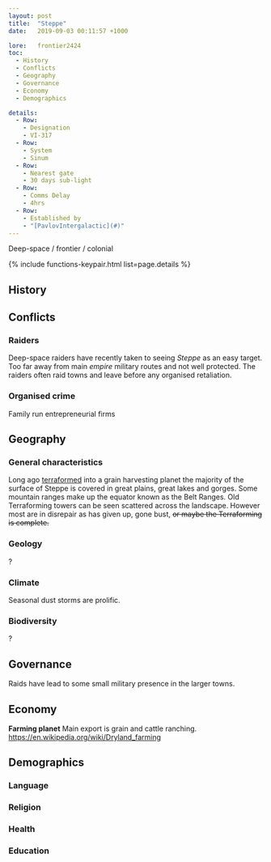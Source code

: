 ```yaml
---
layout: post
title:  "Steppe"
date:   2019-09-03 00:11:57 +1000

lore:	frontier2424
toc:
  - History
  - Conflicts
  - Geography
  - Governance
  - Economy
  - Demographics

details:
  - Row:
    - Designation
    - VI-317
  - Row:
    - System
    - Sinum
  - Row:
    - Nearest gate
    - 30 days sub-light
  - Row:
    - Comms Delay
    - 4hrs
  - Row:
    - Established by
    - "[PavlovIntergalactic](#)"
---
```


Deep-space / frontier / colonial

{% include functions-keypair.html list=page.details %}

## History

## Conflicts

### Raiders
Deep-space raiders have recently taken to seeing _Steppe_ as an easy target.
Too far away from main _empire_ military routes and not well protected. The raiders often raid towns and leave before any organised retaliation.

### Organised crime
Family run entrepreneurial firms

## Geography
### General characteristics
Long ago [terraformed](/frontier2424/technology/terraforming/) into a grain harvesting planet the majority of the surface of Steppe is covered in great plains, great lakes and gorges. Some mountain ranges make up the equator known as the Belt Ranges. Old Terraforming towers can be seen scattered across the landscape. However most are in disrepair as  has given up, gone bust, ~~or maybe the Terraforming is complete.~~

### Geology
?
### Climate
Seasonal dust storms are prolific.

### Biodiversity
?

## Governance
Raids have lead to some small military presence in the larger towns.

## Economy
**Farming planet**
Main export is grain and cattle ranching.
https://en.wikipedia.org/wiki/Dryland_farming

## Demographics
### Language
### Religion
### Health
### Education
